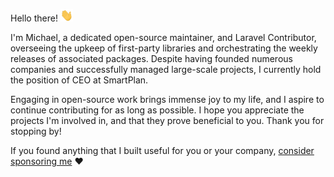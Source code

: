 Hello there! <img src="https://raw.githubusercontent.com/ABSphreak/ABSphreak/master/gifs/Hi.gif" width="20px" height="20px"> 

I'm Michael, a dedicated open-source maintainer, and Laravel Contributor, overseeing the upkeep of first-party libraries and orchestrating the weekly releases of associated packages. Despite having founded numerous companies and successfully managed large-scale projects, I currently hold the position of CEO at SmartPlan.

Engaging in open-source work brings immense joy to my life, and I aspire to continue contributing for as long as possible. I hope you appreciate the projects I'm involved in, and that they prove beneficial to you. Thank you for stopping by!

If you found anything that I built useful for you or your company, [consider sponsoring me](https://github.com/sponsors/michaelnabil230) ❤️